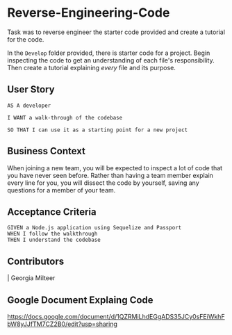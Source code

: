 # Reverse-Engineering-Code

Task was to reverse engineer the starter code provided and create a tutorial for the code.

In the `Develop` folder provided, there is starter code for a project. Begin inspecting the code to get an understanding of each file's responsibility. Then create a tutorial explaining *every* file and its purpose. 
## User Story

```
AS A developer

I WANT a walk-through of the codebase

SO THAT I can use it as a starting point for a new project
```

## Business Context

When joining a new team, you will be expected to inspect a lot of code that you have never seen before. Rather than having a team member explain every line for you, you will dissect the code by yourself, saving any questions for a member of your team.

## Acceptance Criteria

```
GIVEN a Node.js application using Sequelize and Passport
WHEN I follow the walkthrough
THEN I understand the codebase
```

## Contributors

| Georgia Milteer

## Google Document Explaing Code
https://docs.google.com/document/d/1QZRMiLhdEGgADS35JCy0sFEiWkhFbW8yJJfTM7CZ2B0/edit?usp=sharing



